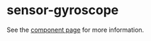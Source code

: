 sensor-gyroscope
================

See the [component page]('http://fvitullo.github.io/sensor-gyroscope/components/sensor-gyroscope/') for more information.
